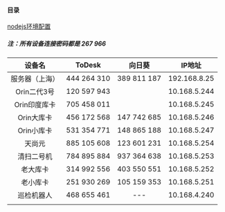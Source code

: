 #### 目录
[nodejs环境配置](./nodejs_config.md)

##### 注：所有设备连接密码都是 267 966

|      设备名      |   ToDesk    |   向日葵    |    IP地址    |
| :--------------: | :---------: | :---------: | :----------: |
|  服务器（上海）   | 444 264 310 | 389 811 187 | 192.168.8.25 |
|    Orin二代3号     | 120 597 943 |             | 10.168.5.244 |
|    Orin印度库卡     | 705 458 011 |             | 10.168.5.245 |
|    Orin大库卡     | 456 172 568 | 147 742 685 | 10.168.5.246 |
|    Orin小库卡     | 531 354 771 | 148 865 188 | 10.168.5.247 |
|      天尚元      | 885 105 608 | 123 601 231 | 10.168.5.254 |
|  清扫二号机      | 784 895 884 | 937 364 638 | 10.168.5.253 |
|      老大库卡    | 314 992 556 | 403 550 551 | 10.168.5.252 |
|      老小库卡    | 251 930 269 | 105 159 353 | 10.168.5.251 |
|    巡检机器人    | 468 655 461 |    ---     | 10.168.4.240 |
|                  |             |             |              |

